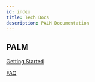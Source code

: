 ```yaml
---
id: index
title: Tech Docs
description: PALM Documentation
---
```


## PALM

<a href="./getting-started/">Getting Started</a>

<a href=".FAQ/">FAQ</a>
